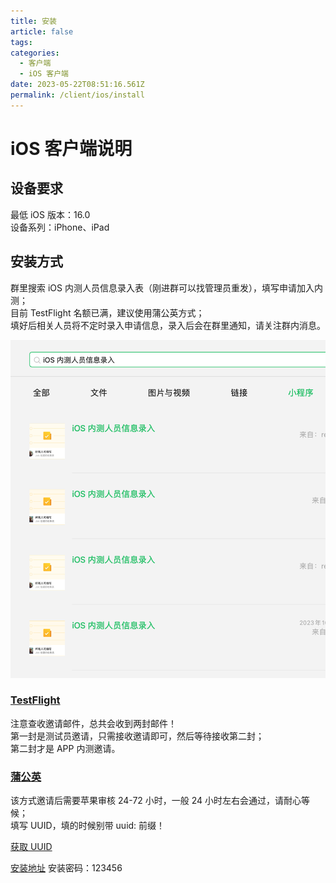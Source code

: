 ```yaml
---
title: 安装
article: false
tags:
categories: 
  - 客户端
  - iOS 客户端
date: 2023-05-22T08:51:16.561Z
permalink: /client/ios/install
---
```


# iOS 客户端说明

## 设备要求

最低 iOS 版本：16.0  
设备系列：iPhone、iPad

## 安装方式

群里搜索 iOS 内测人员信息录入表（刚进群可以找管理员重发），填写申请加入内测；    
目前 TestFlight 名额已满，建议使用蒲公英方式；  
填好后相关人员将不定时录入申请信息，录入后会在群里通知，请关注群内消息。

![iOS 内测人员信息录入表](./images/join.png)

### [TestFlight](https://apps.apple.com/app/id899247664)

注意查收邀请邮件，总共会收到两封邮件！  
第一封是测试员邀请，只需接收邀请即可，然后等待接收第二封；  
第二封才是 APP 内测邀请。

### [蒲公英](https://www.pgyer.com)

该方式邀请后需要苹果审核 24-72 小时，一般 24 小时左右会通过，请耐心等候；  
填写 UUID，填的时候别带 uuid: 前缀！

[获取 UUID](https://www.xcxwo.com/tools/udid)  

[安装地址](https://www.pgyer.com/covKRL)  安装密码：123456
